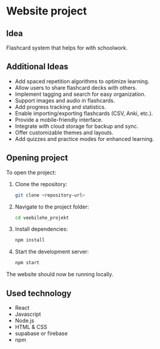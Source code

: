 # Website project

## Idea

Flashcard system that helps for with schoolwork.

## Additional Ideas

- Add spaced repetition algorithms to optimize learning.
- Allow users to share flashcard decks with others.
- Implement tagging and search for easy organization.
- Support images and audio in flashcards.
- Add progress tracking and statistics.
- Enable importing/exporting flashcards (CSV, Anki, etc.).
- Provide a mobile-friendly interface.
- Integrate with cloud storage for backup and sync.
- Offer customizable themes and layouts.
- Add quizzes and practice modes for enhanced learning.


## Opening project

To open the project:

1. Clone the repository:
    ```bash
    git clone <repository-url>
    ```
2. Navigate to the project folder:
    ```bash
    cd veebilehe_projekt
    ```
3. Install dependencies:
    ```bash
    npm install
    ```
4. Start the development server:
    ```bash
    npm start
    ```

The website should now be running locally.

## Used technology
* React
* Javascript
* Node.js
* HTML & CSS
* supabase or firebase
* npm